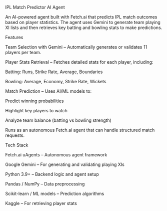 IPL Match Predictor AI Agent

An AI-powered agent built with Fetch.ai
 that predicts IPL match outcomes based on player statistics. The agent uses Gemini to generate team playing XI lists and then retrieves key batting and bowling stats to make predictions.

Features

Team Selection with Gemini – Automatically generates or validates 11 players per team.

Player Stats Retrieval – Fetches detailed stats for each player, including:

Batting: Runs, Strike Rate, Average, Boundaries

Bowling: Average, Economy, Strike Rate, Wickets

Match Prediction – Uses AI/ML models to:

Predict winning probabilities

Highlight key players to watch

Analyze team balance (batting vs bowling strength)

Runs as an autonomous Fetch.ai agent that can handle structured match requests.

Tech Stack

Fetch.ai uAgents – Autonomous agent framework

Google Gemini – For generating and validating playing XIs

Python 3.9+ – Backend logic and agent setup

Pandas / NumPy – Data preprocessing

Scikit-learn / ML models – Prediction algorithms

Kaggle – For retrieving player stats
